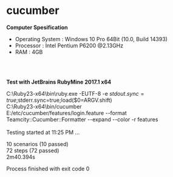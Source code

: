 # cucumber
<b>Computer Spesification</b><br>
<ul>
<li>Operating System : Windows 10 Pro 64Bit (10.0, Build 14393)</li>
<li>Processor        : Intel Pentium P6200 @2.13GHz</li>
<li>RAM              : 4GB </li>
</ul><br><br>

<b>Test with JetBrains RubyMine 2017.1 x64</b>


C:\Ruby23-x64\bin\ruby.exe -EUTF-8 -e $stdout.sync=true;$stderr.sync=true;load($0=ARGV.shift)<br> 
C:\Ruby23-x64\bin/cucumber<br> 
E:/etc/cucumber/features/login.feature --format Teamcity::Cucumber::Formatter --expand --color -r features<br><br>
Testing started at 11:25 PM ...<br>


10 scenarios (10 passed)<br>
72 steps (72 passed)<br>
2m40.394s<br>



Process finished with exit code 0

